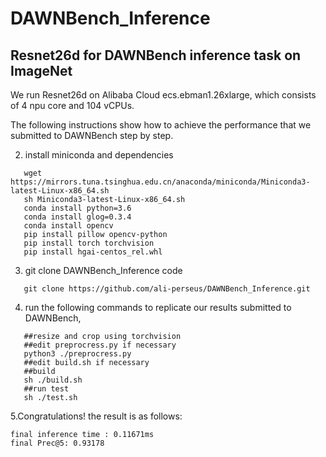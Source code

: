 # DAWNBench_Inference
## Resnet26d for DAWNBench inference task on ImageNet

We run Resnet26d on Alibaba Cloud ecs.ebman1.26xlarge, which consists of 4 npu core and 104 vCPUs.

The following instructions show how to achieve the performance that we submitted to DAWNBench step by step.

2. install miniconda and dependencies
```shell
   wget https://mirrors.tuna.tsinghua.edu.cn/anaconda/miniconda/Miniconda3-latest-Linux-x86_64.sh
   sh Miniconda3-latest-Linux-x86_64.sh
   conda install python=3.6
   conda install glog=0.3.4
   conda install opencv
   pip install pillow opencv-python
   pip install torch torchvision
   pip install hgai-centos_rel.whl
```

3. git clone DAWNBench_Inference code
```
   git clone https://github.com/ali-perseus/DAWNBench_Inference.git
```

4. run the following commands to replicate our results submitted to DAWNBench,  
```shell
   ##resize and crop using torchvision
   ##edit preprocress.py if necessary
   python3 ./preprocress.py
   ##edit build.sh if necessary
   ##build
   sh ./build.sh
   ##run test
   sh ./test.sh
```

5.Congratulations! the result is as follows:
```shell
final inference time : 0.11671ms
final Prec@5: 0.93178
```